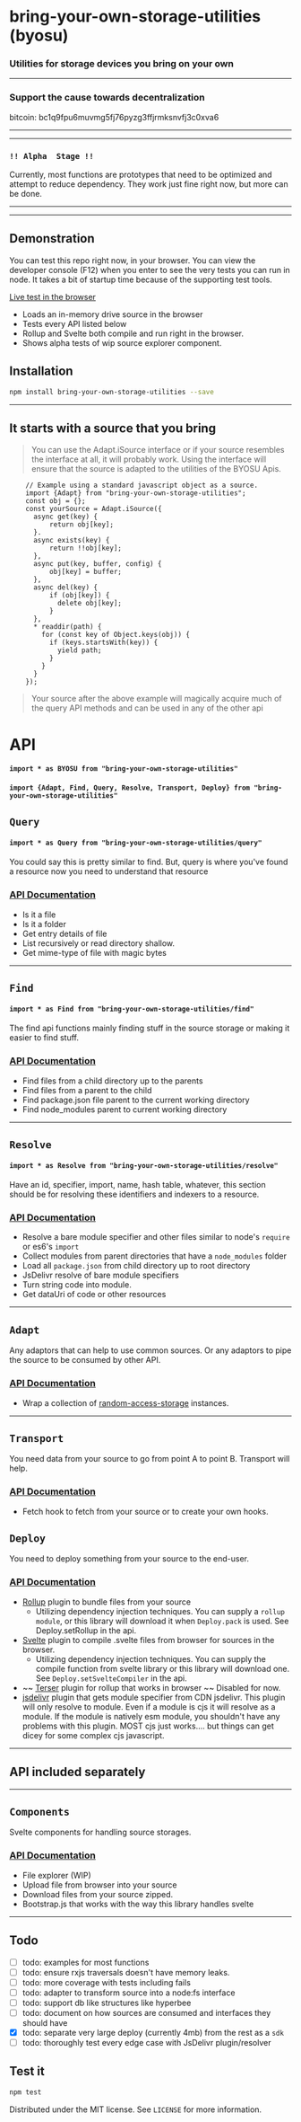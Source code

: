 # bring-your-own-storage-utilities (byosu)

### Utilities for storage devices you bring on your own

---

### Support the cause towards decentralization

bitcoin: bc1q9fpu6muvmg5fj76pyzg3ffjrmksnvfj3c0xva6

---
---

### `!! Alpha  Stage !!`

Currently, most functions are prototypes that need to be optimized and attempt to reduce dependency. They work just fine
right now, but more can be done.

---
---

## Demonstration

You can test this repo right now, in your browser. You can view the developer console (F12) when you enter to see the
very tests you can run in node. It takes a bit of startup time because of the supporting test tools.

[Live test in the browser](https://raw.githack.com/zacharygriffee/bring-your-own-storage-utilities/8fb2b6ebbfed5b16a51db6bca928fd5e5889e5ba/browser-tests.html)

- Loads an in-memory drive source in the browser
- Tests every API listed below
- Rollup and Svelte both compile and run right in the browser.
- Shows alpha tests of wip source explorer component.

## Installation

```sh
npm install bring-your-own-storage-utilities --save
```

---

## It starts with a source that you bring

> You can use the Adapt.iSource interface or if your source resembles the interface
> at all, it will probably work. Using the interface will ensure that the source is adapted
> to the utilities of the BYOSU Apis.

```ecmascript 6 
    // Example using a standard javascript object as a source.
    import {Adapt} from "bring-your-own-storage-utilities";
    const obj = {};
    const yourSource = Adapt.iSource({
      async get(key) {
          return obj[key];
      }.
      async exists(key) {
          return !!obj[key];
      },
      async put(key, buffer, config) {
          obj[key] = buffer;
      },
      async del(key) {
          if (obj[key]) {
            delete obj[key];
          }
      },
      * readdir(path) {
        for (const key of Object.keys(obj)) {
          if (keys.startsWith(key)) {
            yield path;
          }
        }
      } 
    });
```

> Your source after the above example will magically acquire much of the query API methods 
> and can be used in any of the other api

# API

#### `import * as BYOSU from "bring-your-own-storage-utilities"`

#### `import {Adapt, Find, Query, Resolve, Transport, Deploy} from "bring-your-own-storage-utilities"`

## `Query`

#### `import * as Query from "bring-your-own-storage-utilities/query"`

You could say this is pretty similar to find. But, query is where you've found a resource now you need to understand
that resource

### [API Documentation](https://github.com/zacharygriffee/bring-your-own-storage-utilities/blob/master/docs/query-api.md)

- Is it a file
- Is it a folder
- Get entry details of file
- List recursively or read directory shallow.
- Get mime-type of file with magic bytes

---

## `Find`

#### `import * as Find from "bring-your-own-storage-utilities/find"`

The find api functions mainly finding stuff in the source storage or making it easier to find stuff.

### [API Documentation](https://github.com/zacharygriffee/bring-your-own-storage-utilities/blob/master/docs/find-api.md)

- Find files from a child directory up to the parents
- Find files from a parent to the child
- Find package.json file parent to the current working directory
- Find node_modules parent to current working directory

---

## `Resolve`

#### `import * as Resolve from "bring-your-own-storage-utilities/resolve"`

Have an id, specifier, import, name, hash table, whatever, this section should be for resolving these
identifiers and indexers to a resource.

### [API Documentation](https://github.com/zacharygriffee/bring-your-own-storage-utilities/blob/master/docs/resolve-api.md)

- Resolve a bare module specifier and other files similar to node's `require` or es6's `import`
- Collect modules from parent directories that have a `node_modules` folder
- Load all `package.json` from child directory up to root directory
- JsDelivr resolve of bare module specifiers
- Turn string code into module.
- Get dataUri of code or other resources

---

## `Adapt`

Any adaptors that can help to use common sources. Or any adaptors to pipe the source to be consumed by other API.

### [API Documentation](https://github.com/zacharygriffee/bring-your-own-storage-utilities/blob/master/docs/adapt-api.md)

- Wrap a collection of [random-access-storage](https://github.com/random-access-storage) instances.

---
## `Transport`

You need data from your source to go from point A to point B. Transport will help.

### [API Documentation](https://github.com/zacharygriffee/bring-your-own-storage-utilities/blob/master/docs/transport-api.md)

- Fetch hook to fetch from your source or to create your own hooks.

## `Deploy`

You need to deploy something from your source to the end-user.

### [API Documentation](https://github.com/zacharygriffee/bring-your-own-storage-utilities/blob/master/docs/deploy-api.md)

- [Rollup](https://rollupjs.org/) plugin to bundle files from your source
  - Utilizing dependency injection techniques. You can supply a `rollup module`, or this library will download 
it when `Deploy.pack` is used. See Deploy.setRollup in the api.
- [Svelte](https://svelte.dev/) plugin to compile .svelte files from browser for sources in the browser. 
  - Utilizing dependency injection techniques. You can supply the compile function from svelte library or this library will
download one. See `Deploy.setSvelteCompiler` in the api.
- ~~ [Terser](https://terser.org/) plugin for rollup that works in browser ~~ Disabled for now.
- [jsdelivr](https://www.jsdelivr.com/) plugin that gets module specifier from CDN jsdelivr.
  This plugin will only resolve to module. Even if a module is cjs it will resolve as a module. If the module is
  natively esm module, you shouldn't have any problems with this plugin. MOST cjs just works.... but things can get dicey for some
  complex cjs javascript.

---
## API included separately

---

## `Components`

Svelte components for handling source storages.

### [API Documentation](https://github.com/zacharygriffee/bring-your-own-storage-utilities/blob/master/docs/components-api.md)

- File explorer (WIP)
- Upload file from browser into your source
- Download files from your source zipped.
- Bootstrap.js that works with the way this library handles svelte

---

## Todo

- [ ] todo: examples for most functions
- [ ] todo: ensure rxjs traversals doesn't have memory leaks.
- [ ] todo: more coverage with tests including fails
- [ ] todo: adapter to transform source into a node:fs interface
- [ ] todo: support db like structures like hyperbee
- [ ] todo: document on how sources are consumed and interfaces they should have
- [x] todo: separate very large deploy (currently 4mb) from the rest as a `sdk`
- [ ] todo: thoroughly test every edge case with JsDelivr plugin/resolver

## Test it

```sh
npm test
```

Distributed under the MIT license. See ``LICENSE`` for more information.

